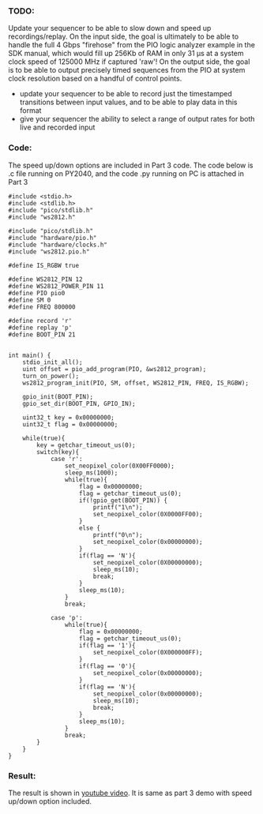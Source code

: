 ### TODO:

Update your sequencer to be able to slow down and speed up recordings/replay. On the input side, the goal is ultimately to be able to handle the full 4 Gbps "firehose" from the PIO logic analyzer example in the SDK manual, which would fill up 256Kb of RAM in only 31 µs at a system clock speed of 125000 MHz if captured 'raw'! On the output side, the goal is to be able to output precisely timed sequences from the PIO at system clock resolution based on a handful of control points.

- update your sequencer to be able to record just the timestamped transitions between input values, and to be able to play data in this format
- give your sequencer the ability to select a range of output rates for both live and recorded input


### Code:

The speed up/down options are included in Part 3 code. The code below is .c file running on PY2040, and the code .py running on PC is attached in Part 3

```
#include <stdio.h>
#include <stdlib.h>
#include "pico/stdlib.h"
#include "ws2812.h"

#include "pico/stdlib.h"
#include "hardware/pio.h"
#include "hardware/clocks.h"
#include "ws2812.pio.h"

#define IS_RGBW true

#define WS2812_PIN 12
#define WS2812_POWER_PIN 11
#define PIO pio0
#define SM 0
#define FREQ 800000

#define record 'r'
#define replay 'p'
#define BOOT_PIN 21


int main() {
    stdio_init_all();
    uint offset = pio_add_program(PIO, &ws2812_program);
    turn_on_power();
    ws2812_program_init(PIO, SM, offset, WS2812_PIN, FREQ, IS_RGBW);

    gpio_init(BOOT_PIN);
    gpio_set_dir(BOOT_PIN, GPIO_IN);

    uint32_t key = 0x00000000;
    uint32_t flag = 0x00000000;

    while(true){
        key = getchar_timeout_us(0);
        switch(key){
            case 'r':
                set_neopixel_color(0X00FF0000);
                sleep_ms(1000);
                while(true){
                    flag = 0x00000000;
                    flag = getchar_timeout_us(0);
                    if(!gpio_get(BOOT_PIN)) {
                        printf("1\n");
                        set_neopixel_color(0X0000FF00);
                    } 
                    else {
                        printf("0\n");
                        set_neopixel_color(0x00000000);
                    }
                    if(flag == 'N'){
                        set_neopixel_color(0X00000000);
                        sleep_ms(10);
                        break;
                    }
                    sleep_ms(10); 
                }
                break;
                
            case 'p':
                while(true){
                    flag = 0x00000000;
                    flag = getchar_timeout_us(0);
                    if(flag == '1'){
                        set_neopixel_color(0X000000FF);
                    }
                    if(flag == '0'){
                        set_neopixel_color(0x00000000);
                    }
                    if(flag == 'N'){
                        set_neopixel_color(0x00000000);
                        sleep_ms(10);
                        break;
                    }
                    sleep_ms(10);
                }
                break;
        }
    }
}
```

### Result:

The result is shown in [youtube video](https://youtu.be/-8h8KXTmqto). It is same as part 3 demo with speed up/down option included.
